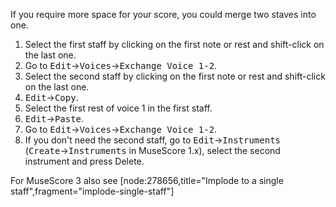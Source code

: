 If you require more space for your score, you could merge two staves into one.
1. Select the first staff by clicking on the first note or rest and shift-click on the last one.
2. Go to <samp class="menu">Edit</samp>&rarr;<samp class="menu">Voices</samp>&rarr;<samp class="menu">Exchange Voice 1-2</samp>.
3. Select the second staff by clicking on the first note or rest and shift-click on the last one.
4. <samp class="menu">Edit</samp>&rarr;<samp class="menu">Copy</samp>.
5. Select the first rest of voice 1 in the first staff.
6. <samp class="menu">Edit</samp>&rarr;<samp class="menu">Paste</samp>.
7. Go to <samp class="menu">Edit</samp>&rarr;<samp class="menu">Voices</samp>&rarr;<samp class="menu">Exchange Voice 1-2</samp>.
8. If you don't need the second staff, go to <samp class="menu">Edit</samp>&rarr;<samp class="menu">Instruments</samp> (<samp class="menu">Create</samp>&rarr;<samp class="menu">Instruments</samp> in MuseScore 1.x), select the second instrument and press Delete.

For MuseScore 3 also see [node:278656,title="Implode to a single staff",fragment="implode-single-staff"]
